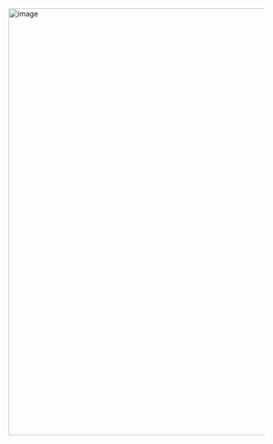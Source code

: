 <img width="840" alt="image" src="https://github.com/user-attachments/assets/a95922ec-b377-4240-99c8-d6f3bb9ffdaf">
